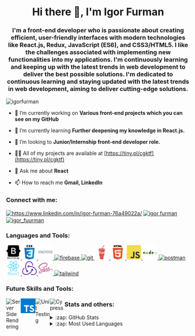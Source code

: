 <h1 align="center">Hi there 👋, I'm Igor Furman</h1>
<h3 align="center">I'm a front-end developer who is passionate about creating efficient, user-friendly interfaces with modern technologies like React.js, Redux, JavaScript (ES6), and CSS3/HTML5. I like the challenges associated with implementing new functionalities into my applications. I'm continuously learning and keeping up with the latest trends in web development to deliver the best possible solutions. I'm dedicated to continuous learning and staying updated with the latest trends in web development, aiming to deliver cutting-edge solutions.</h3>

<p align="left"> <img src="https://komarev.com/ghpvc/?username=igorfurman&label=Profile%20views&color=0e75b6&style=flat" alt="igorfurman" /> </p>

- 🔭 I’m currently working on **Various front-end projects which you can see on my GitHub**

- 🌱 I’m currently learning **Further deepening my knowledge in React.js.**

- 👯 I’m looking to **Junior/Internship front-end developer role.**

- 👨‍💻 All of my projects are available at [https://tiny.pl/cgktf](https://tiny.pl/cgktf)

- 💬 Ask me about **React**

- 📫 How to reach me **Gmail, LinkedIn**

<h3 align="left">Connect with me:</h3>
<p align="left">
<a href="https://www.linkedin.com/in/igor-furman-76a49022a/" target="blank"><img align="center" src="https://raw.githubusercontent.com/rahuldkjain/github-profile-readme-generator/master/src/images/icons/Social/linked-in-alt.svg" alt="https://www.linkedin.com/in/igor-furman-76a49022a/" height="30" width="40" /></a>
<a href="https://www.facebook.com/igor.furman.7" target="blank"><img align="center" src="https://raw.githubusercontent.com/rahuldkjain/github-profile-readme-generator/master/src/images/icons/Social/facebook.svg" alt="igor furman" height="30" width="40" /></a>
<a href="https://instagram.com/igor_fuurman" target="blank"><img align="center" src="https://raw.githubusercontent.com/rahuldkjain/github-profile-readme-generator/master/src/images/icons/Social/instagram.svg" alt="igor_fuurman" height="30" width="40" /></a>
</p>

<h3 align="left">Languages and Tools:</h3>
<p align="left"> <a href="https://getbootstrap.com" target="_blank" rel="noreferrer"> <img src="https://raw.githubusercontent.com/devicons/devicon/master/icons/bootstrap/bootstrap-plain-wordmark.svg" alt="bootstrap" width="40" height="40"/> </a> <a href="https://www.w3schools.com/css/" target="_blank" rel="noreferrer"> <img src="https://raw.githubusercontent.com/devicons/devicon/master/icons/css3/css3-original-wordmark.svg" alt="css3" width="40" height="40"/> </a> <a href="https://expressjs.com" target="_blank" rel="noreferrer"> <img src="https://raw.githubusercontent.com/devicons/devicon/master/icons/express/express-original-wordmark.svg" alt="express" width="40" height="40"/> </a> <a href="https://firebase.google.com/" target="_blank" rel="noreferrer"> <img src="https://www.vectorlogo.zone/logos/firebase/firebase-icon.svg" alt="firebase" width="40" height="40"/> </a> <a href="https://git-scm.com/" target="_blank" rel="noreferrer"> <img src="https://www.vectorlogo.zone/logos/git-scm/git-scm-icon.svg" alt="git" width="40" height="40"/> </a> <a href="https://gulpjs.com" target="_blank" rel="noreferrer"> <img src="https://raw.githubusercontent.com/devicons/devicon/master/icons/gulp/gulp-plain.svg" alt="gulp" width="40" height="40"/> </a> <a href="https://www.w3.org/html/" target="_blank" rel="noreferrer"> <img src="https://raw.githubusercontent.com/devicons/devicon/master/icons/html5/html5-original-wordmark.svg" alt="html5" width="40" height="40"/> </a> <a href="https://developer.mozilla.org/en-US/docs/Web/JavaScript" target="_blank" rel="noreferrer"> <img src="https://raw.githubusercontent.com/devicons/devicon/master/icons/javascript/javascript-original.svg" alt="javascript" width="40" height="40"/> </a> <a href="https://nodejs.org" target="_blank" rel="noreferrer"> <img src="https://raw.githubusercontent.com/devicons/devicon/master/icons/nodejs/nodejs-original-wordmark.svg" alt="nodejs" width="40" height="40"/> </a> <a href="https://postman.com" target="_blank" rel="noreferrer"> <img src="https://www.vectorlogo.zone/logos/getpostman/getpostman-icon.svg" alt="postman" width="40" height="40"/> </a> <a href="https://reactjs.org/" target="_blank" rel="noreferrer"> <img src="https://raw.githubusercontent.com/devicons/devicon/master/icons/react/react-original-wordmark.svg" alt="react" width="40" height="40"/> </a> <a href="https://redux.js.org" target="_blank" rel="noreferrer"> <img src="https://raw.githubusercontent.com/devicons/devicon/master/icons/redux/redux-original.svg" alt="redux" width="40" height="40"/> </a> <a href="https://sass-lang.com" target="_blank" rel="noreferrer"> <img src="https://raw.githubusercontent.com/devicons/devicon/master/icons/sass/sass-original.svg" alt="sass" width="40" height="40"/> </a> <a href="https://tailwindcss.com/" target="_blank" rel="noreferrer"> <img src="https://www.vectorlogo.zone/logos/tailwindcss/tailwindcss-icon.svg" alt="tailwind" width="40" height="40"/> </a> </p>


<h3 align="left">Future Skills and Tools:</h3>
<p align="left">
<img align="left" alt="Server Side Rendering" width="40" src="https://iconape.com/wp-content/png_logo_vector/server-side-rendering.png" />
<img align="left" alt="TypeScript" width="40" src="https://raw.githubusercontent.com/github/explore/80688e429a7d4ef2fca1e82350fe8e3517d3494d/topics/typescript/typescript.png" />
<img align="left" alt="Unit Testing" width="40" src="https://www.vectorlogo.zone/logos/jestjsio/jestjsio-icon.svg" />
<img align="left" alt="Cypress" width="40" src="https://www.vectorlogo.zone/logos/cypressio/cypressio-icon.svg" /
<img align="left" alt="React Native" width="40" src="https://raw.githubusercontent.com/github/explore/80688e429a7d4ef2fca1e82350fe8e3517d3494d/topics/react-native/react-native.png" /> </p>


<h3 align="left">Stats and others:</h3>

<details>
  <summary>:zap: GitHub Stats</summary>

  ![Igor's GitHub stats](https://github-readme-stats.vercel.app/api?username=IgorFurman&show_icons=true&theme=tokyonight)

</details>

<details>
  <summary>:zap: Most Used Languages</summary>

  ![Top Langs](https://github-readme-stats.vercel.app/api/top-langs/?username=IgorFurman&theme=tokyonight)

</details>
